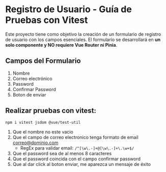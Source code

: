 # Registro de Usuario - Guía de Pruebas con Vitest

Este proyecto tiene como objetivo la creación de un formulario de registro de usuario con los campos esenciales. El formulario se desarrollará en **un solo componente y NO requiere Vue Router ni Pinia**.

## Campos del Formulario

1. Nombre
2. Correo electrónico
3. Password
4. Confirmar Password
5. Boton de enviar

## Realizar pruebas con vitest:

`npm i vitest jsdom @vue/test-util`

1. Que el nombre no este vacio
2. Que el campo de correo electronico tenga formato de email correo@dominio.com
   - RegEx para validar email:  `/^[\w\.-]+@[\w\.-]+\.\w+$/`
3. Que el password sea de al menos 8 caracteres
4. Que el password coincida con el campo confirmar password
5. Que al dar click al boton enviar, me aparezca un mensaje de éxito